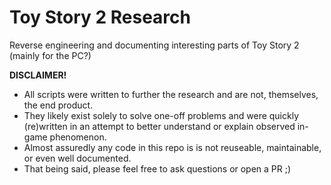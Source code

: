 # Toy Story 2 Research
Reverse engineering and documenting interesting parts of Toy Story 2 (mainly for the PC?)

**DISCLAIMER!**

* All scripts were written to further the research and are not, themselves, the end product.
* They likely exist solely to solve one-off problems and were quickly (re)written in an attempt to better understand or explain observed in-game phenomenon.
* Almost assuredly any code in this repo is is not reuseable, maintainable, or even well documented.
* That being said, please feel free to ask questions or open a PR ;)
